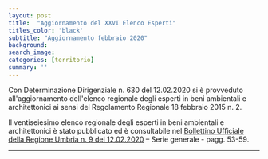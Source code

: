 ```yaml
---
layout: post
title:  "Aggiornamento del XXVI Elenco Esperti"
titles_color: 'black'
subtitle: "Aggiornamento febbraio 2020"
background:
search_image:
categories: [territorio]
summary: ''
---
```


Con Determinazione Dirigenziale n. 630 del 12.02.2020 si è provveduto all'aggiornamento dell'elenco regionale degli esperti in beni ambientali e architettonici ai sensi del Regolamento Regionale 18 febbraio 2015 n. 2.

Il ventiseiesimo elenco regionale degli esperti in beni ambientali e architettonici è stato pubblicato ed è consultabile nel [Bollettino Ufficiale della Regione Umbria n. 9 del 12.02.2020](/docs/modulistica/BUR_9_del_12_02_2020.pdf) – Serie generale - pagg. 53-59.





---
